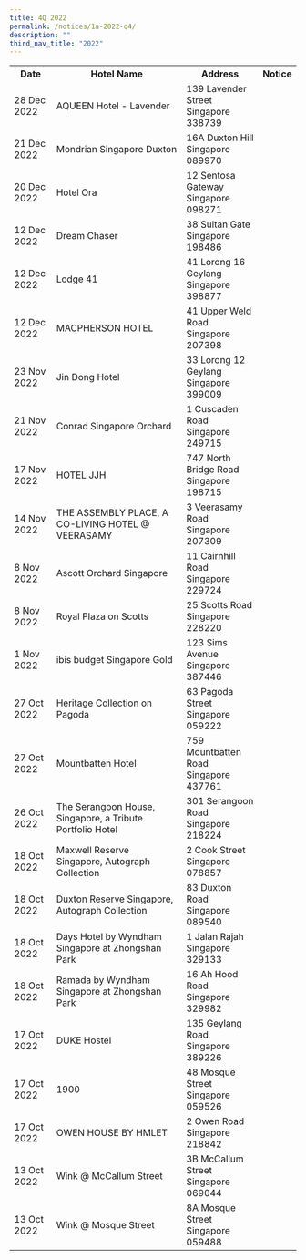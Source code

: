 ```yaml
---
title: 4Q 2022
permalink: /notices/1a-2022-q4/
description: ""
third_nav_title: "2022"
---
```

<table>
	<tr>
		<th>Date</th>
		<th>Hotel Name</th>
		<th>Address</th>
		<th>Notice</th>
		</tr>
	<tr>
		<td>28 Dec 2022</td>
		<td>AQUEEN Hotel - Lavender</td>
		<td>139 Lavender Street<br>Singapore 338739</td>
		<td><a href="/files/aqueen hotel lavender.pdf"></a></td>
	</tr>
	<tr>
		<td>21 Dec 2022</td>
		<td>Mondrian Singapore Duxton</td>
		<td>16A Duxton Hill<br>Singapore 089970</td>
		<td><a href="/files/mondrian singapore duxton.pdf"></a></td>
	</tr>
	<tr>
		<td>20 Dec 2022</td>
		<td>Hotel Ora</td>
		<td>12 Sentosa Gateway<br>Singapore 098271</td>
		<td><a href="/files/hotel ora.pdf"></a></td>
	</tr>
	<tr>
		<td>12 Dec 2022</td>
		<td>Dream Chaser</td>
		<td>38 Sultan Gate<br>Singapore 198486</td>
		<td><a href="/files/dream chaser.pdf"></a></td>
		</tr>
	<tr>
		<td>12 Dec 2022</td>
		<td>Lodge 41</td>
		<td>41 Lorong 16 Geylang<br>Singapore 398877</td>
		<td><a href="/files/lodge 41 2022.pdf"></a></td>
	<tr>
		<td>12 Dec 2022</td>
		<td>MACPHERSON HOTEL</td>
		<td>41 Upper Weld Road<br>Singapore 207398</td>
		<td><a href="/files/macpherson hotel.pdf"></a></td>
			</tr>
	<tr>
		<td>23 Nov 2022</td>
		<td>Jin Dong Hotel</td>
		<td>33 Lorong 12 Geylang<br>Singapore 399009</td>
		<td><a href="/files/jin dong hotel.pdf"></a></td>
	</tr>
			<tr>
		<td>21 Nov 2022</td>
		<td>Conrad Singapore Orchard</td>
		<td>1 Cuscaden Road<br>Singapore 249715</td>
		<td><a href="/files/conrad singapore orchard.pdf"></a></td>
	</tr>
		<tr>
		<td>17 Nov 2022</td>
		<td>HOTEL JJH</td>
		<td>747 North Bridge Road<br>Singapore 198715</td>
		<td><a href="/files/hotel jjh.pdf"></a></td>
	</tr>
		<tr>
		<td>14 Nov 2022</td>
		<td>THE ASSEMBLY PLACE, A CO-LIVING HOTEL @ VEERASAMY</td>
		<td>3 Veerasamy Road<br>Singapore 207309</td>
		<td><a href="/files/the assembly place, a co-living hotel @ veerasamy.pdf"></a></td>
	</tr>
	<tr>
		<td>8 Nov 2022</td>
		<td>Ascott Orchard Singapore</td>
		<td>11 Cairnhill Road<br>Singapore 229724</td>
		<td><a href="/files/ascott orchard singapore.pdf"></a></td>
	</tr>
	<tr>
		<td>8 Nov 2022</td>
		<td>Royal Plaza on Scotts</td>
		<td>25 Scotts Road<br>Singapore 228220</td>
		<td><a href="/files/royal plaza on scotts.pdf"></a></td>
	</tr>
						<tr>
		<td>1 Nov 2022</td>
		<td>ibis budget Singapore Gold</td>
		<td>123 Sims Avenue<br>Singapore 387446</td>
		<td><a href="/files/ibis budget singapore gold.pdf"></a></td>
	</tr>
					<tr>
		<td>27 Oct 2022</td>
		<td>Heritage Collection on Pagoda</td>
		<td>63 Pagoda Street<br>Singapore 059222</td>
		<td><a href="/files/heritage collection on pagoda.pdf"></a></td>
	</tr>
				<tr>
		<td>27 Oct 2022</td>
		<td>Mountbatten Hotel</td>
		<td>759 Mountbatten Road<br>Singapore 437761</td>
		<td><a href="/files/mountbatten hotel.pdf"></a></td>
	</tr>
			<tr>
		<td>26 Oct 2022</td>
		<td>The Serangoon House, Singapore, a Tribute Portfolio Hotel</td>
		<td>301 Serangoon Road<br>Singapore 218224</td>
		<td><a href="/files/the serangoon house, singapore, a tribute portfolio hotel.pdf"></a></td>
	</tr>
		<tr>
		<td>18 Oct 2022</td>
		<td>Maxwell Reserve Singapore, Autograph Collection</td>
		<td>2 Cook Street<br>Singapore 078857</td>
		<td><a href="/files/maxwell reserve singapore, autograph collection.pdf"></a></td>
	</tr>
		<tr>
		<td>18 Oct 2022</td>
		<td>Duxton Reserve Singapore, Autograph Collection</td>
		<td>83 Duxton Road<br>Singapore 089540</td>
		<td><a href="/files/duxton reserve singapore, autograph collection.pdf"></a></td>
	</tr>
	<tr>
		<td>18 Oct 2022</td>
		<td>Days Hotel by Wyndham Singapore at Zhongshan Park</td>
		<td>1 Jalan Rajah<br>Singapore 329133</td>
		<td><a href="/files/days hotel by wyndham singapore at zhongshan park.pdf"></a></td>
	</tr>
		<tr>
		<td>18 Oct 2022</td>
		<td>	Ramada by Wyndham Singapore at Zhongshan Park</td>
		<td>16 Ah Hood Road<br>Singapore 329982</td>
		<td><a href="/files/ramada by wyndham singapore at zhongshan park.pdf"></a></td>
	</tr>
	<tr>
		<td>17 Oct 2022</td>
		<td>DUKE Hostel</td>
		<td>135 Geylang Road<br>Singapore 389226</td>
		<td><a href="/files/duke hostel.pdf"></a></td>
	</tr>
		<tr>
		<td>17 Oct 2022</td>
		<td>1900</td>
		<td>48 Mosque Street<br>Singapore 059526</td>
		<td><a href="/files/1900.pdf"></a></td>
	</tr>
		<tr>
		<td>17 Oct 2022</td>
		<td>OWEN HOUSE BY HMLET</td>
		<td>2 Owen Road<br>Singapore 218842</td>
		<td><a href="/files/owen house by hmlet.pdf"></a></td>
	</tr>
	<tr>
		<td>13 Oct 2022</td>
		<td>Wink @ McCallum Street</td>
		<td>3B McCallum Street<br>Singapore 069044</td>
		<td><a href="/files/wink @ mccallum street.pdf"></a></td>
	</tr>
	<tr>
		<td>13 Oct 2022</td>
		<td>Wink @ Mosque Street</td>
		<td>8A Mosque Street<br>Singapore 059488</td>
		<td><a href="/files/wink @ mosque street.pdf"></a></td>
	</tr>